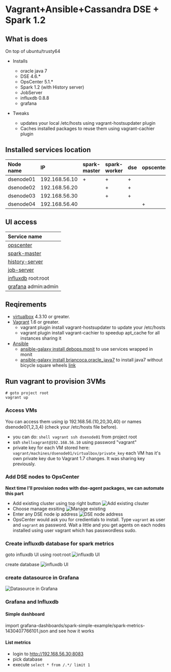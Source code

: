 # Vagrant+Ansible+Cassandra DSE + Spark 1.2

## What is does
On top of ubuntu/trusty64
* Installs 
    *  oracle java 7
    * DSE 4.6.*
    * OpsCenter 5.1.*
    * Spark 1.2 (with History server)
    * JobServer
    * influxdb 0.8.8             
    * grafana

* Tweaks
    * updates your local /etc/hosts using vagrant-hostsupdater plugin
    * Caches installed packages to reuse them using vagrant-cachier plugin

## Installed services location
| Node name      | IP              |spark-master  |spark-worker  | dse  | opscenter|HistoryServer|JobServer    |
|:---------------|:----------------|:-------------|:-------------|:-----|:---------|:------------|:------------|
| dsenode01      | 192.168.56.10   | +            | +            |  +   |          |             |             |
| dsenode02      | 192.168.56.20   |              | +            |  +   |          | +           | +           |
| dsenode03      | 192.168.56.30   |              | +            |  +   |          |             |             |
| dsenode04      | 192.168.56.40   |              |              |      | +        |             |             |

## UI access
|Service name| 
|:-----------| 
| [opscenter](http://dsenode04:8888/)|
| [spark-master](http://dsenode01:18080/)|
| [history-server](http://dsenode02:18080/)|
| [job-server](http://dsenode02:8090/)|
| [influxdb](http://dsenode03:8083) root:root |
| [grafana](http://dsenode03:3000) admin:admin|

## Reqirements
* [virtualbox](https://www.virtualbox.org/) 4.3.10 or greater.
* [Vagrant](https://www.vagrantup.com/) 1.6 or greater.
    * vagrant plugin install vagrant-hostsupdater to update your /etc/hosts
    * vagrant plugin install vagrant-cachier to speedup apt_cache for all instances sharing it
* [Ansible](http://docs.ansible.com/intro_installation.html#latest-releases-via-homebrew-mac-osx)  
    * [ansible-galaxy install debops.monit](https://github.com/debops/ansible-monit) to use services wrapped in monit
    * [ansible-galaxy install briancoca.oracle_java7](https://galaxy.ansible.com/list#/roles/628) to install java7 without bicycle square wheels [link](https://groups.google.com/forum/#!msg/ansible-project/G84khLtAuQo/5shDJMPOjYYJ)

## Run vagrant to provision 3VMs
```shell
# goto project root
vagrant up
```
### Access VMs
You can access them using ip 192.168.56.(10,20,30,40) or names dsenode0(1,2,3,4) (check your /etc/hosts file before).
* you can do: ```shell vagrant ssh dsenode01``` from project root
* ssh ```shellvagrant@192.168.56.10``` using password "vagrant"
* private key for each VM stored here: ```vagrant/machines/dsenode01/virtualbox/private_key``` each VM has it's own private key due to Vagrant 1.7 changes. It was sharing key previously.

### Add DSE nodes to OpsCenter
**Next time I'll provision nodes with dse-agent packages, we can automate this part**
* Add existing cluster using top right button 
![Add existing clsuter](https://github.com/seregasheypak/ansible-vagrant-dse-spark/tree/spark-cloudera/.wiki_resources/01_new_cluster.png)
* Choose manage exsiting
![Manage existing](https://github.com/seregasheypak/ansible-vagrant-dse-spark/tree/spark-cloudera/.wiki_resources/02_manage_existing.png)
* Enter any DSE node ip address
![DSE node address](https://github.com/seregasheypak/ansible-vagrant-dse-spark/tree/spark-cloudera/.wiki_resources/03_add_cluster.png)
* OpsCenter would ask you for credientials to install. Type ```vagrant``` as user and ```vagrant``` as password. Wait a little and you get agents on each nodes installed using user vagrant which has passwordless sudo.

### Create influxdb database for spark metrics
goto influxdb UI using root:root
![influxdb UI](https://github.com/seregasheypak/ansible-vagrant-dse-spark/tree/spark-cloudera/.wiki_resources/influx_01_login.png)

create database
![influxdb UI](https://github.com/seregasheypak/ansible-vagrant-dse-spark/tree/spark-cloudera/.wiki_resources/influx_02_create_db.png)

### create datasource in Grafana
![Datasource in Grafana](https://github.com/seregasheypak/ansible-vagrant-dse-spark/tree/spark-cloudera/.wiki_resources/grafana_01_create_db.png)

### Grafana and Influxdb
#### Simple dashboard
import grafana-dashboards/spark-simple-example/spark-metrics-1430407766101.json and see how it works

#### List metrics
* login to http://192.168.56.30:8083
* pick database
* execute `select * from /.*/ limit 1`
